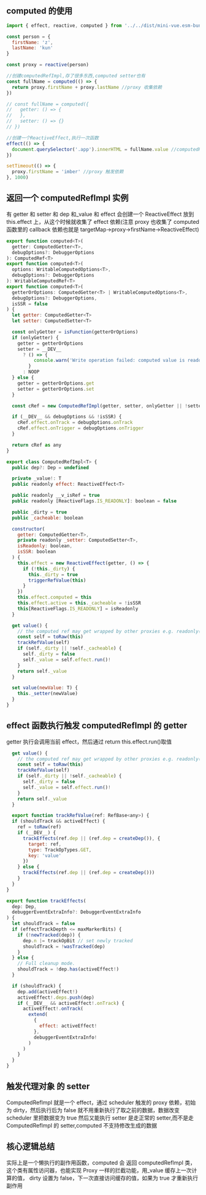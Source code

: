 ## computed 的使用

```js
import { effect, reactive, computed } from '../../dist/mini-vue.esm-bundler.js'

const person = {
  firstName: 'z',
  lastName: 'kun'
}

const proxy = reactive(person)

//创建computedRefImpl,存了很多东西,computed setter也有
const fullName = computed(() => {
  return proxy.firstName + proxy.lastName //proxy 收集依赖
})

// const fullName = computed({
//   getter: () => {
//   },
//   setter: () => {}
// })

//创建一个ReactiveEffect,执行一次函数
effect(() => {
  document.querySelector('.app').innerHTML = fullName.value //computedRefImpl 收集依赖,会执行一次上面的函数拿到值
})

setTimeout(() => {
  proxy.firstName = 'imber' //proxy 触发依赖
}, 1000)
```

## 返回一个 computedRefImpl 实例

有 getter 和 setter 和 dep 和\_value 和 effect
会创建一个 ReactiveEffect 放到 this.effect 上，从这个时候就收集了 effect 依赖(注意 proxy 也收集了 computed 函数里的 callback 依赖也就是 targetMap->proxy->firstName->ReactiveEffect)

```js
export function computed<T>(
  getter: ComputedGetter<T>,
  debugOptions?: DebuggerOptions
): ComputedRef<T>
export function computed<T>(
  options: WritableComputedOptions<T>,
  debugOptions?: DebuggerOptions
): WritableComputedRef<T>
export function computed<T>(
  getterOrOptions: ComputedGetter<T> | WritableComputedOptions<T>,
  debugOptions?: DebuggerOptions,
  isSSR = false
) {
  let getter: ComputedGetter<T>
  let setter: ComputedSetter<T>

  const onlyGetter = isFunction(getterOrOptions)
  if (onlyGetter) {
    getter = getterOrOptions
    setter = __DEV__
      ? () => {
          console.warn('Write operation failed: computed value is readonly')
        }
      : NOOP
  } else {
    getter = getterOrOptions.get
    setter = getterOrOptions.set
  }

  const cRef = new ComputedRefImpl(getter, setter, onlyGetter || !setter, isSSR)

  if (__DEV__ && debugOptions && !isSSR) {
    cRef.effect.onTrack = debugOptions.onTrack
    cRef.effect.onTrigger = debugOptions.onTrigger
  }

  return cRef as any
}

export class ComputedRefImpl<T> {
  public dep?: Dep = undefined

  private _value!: T
  public readonly effect: ReactiveEffect<T>

  public readonly __v_isRef = true
  public readonly [ReactiveFlags.IS_READONLY]: boolean = false

  public _dirty = true
  public _cacheable: boolean

  constructor(
    getter: ComputedGetter<T>,
    private readonly _setter: ComputedSetter<T>,
    isReadonly: boolean,
    isSSR: boolean
  ) {
    this.effect = new ReactiveEffect(getter, () => {
      if (!this._dirty) {
        this._dirty = true
        triggerRefValue(this)
      }
    })
    this.effect.computed = this
    this.effect.active = this._cacheable = !isSSR
    this[ReactiveFlags.IS_READONLY] = isReadonly
  }

  get value() {
    // the computed ref may get wrapped by other proxies e.g. readonly() #3376
    const self = toRaw(this)
    trackRefValue(self)
    if (self._dirty || !self._cacheable) {
      self._dirty = false
      self._value = self.effect.run()!
    }
    return self._value
  }

  set value(newValue: T) {
    this._setter(newValue)
  }
}
```

## effect 函数执行触发 computedRefImpl 的 getter

getter 执行会调用当前 effect，然后通过 return this.effect.run()取值

```js
  get value() {
    // the computed ref may get wrapped by other proxies e.g. readonly() #3376
    const self = toRaw(this)
    trackRefValue(self)
    if (self._dirty || !self._cacheable) {
      self._dirty = false
      self._value = self.effect.run()!
    }
    return self._value
  }

  export function trackRefValue(ref: RefBase<any>) {
  if (shouldTrack && activeEffect) {
    ref = toRaw(ref)
    if (__DEV__) {
      trackEffects(ref.dep || (ref.dep = createDep()), {
        target: ref,
        type: TrackOpTypes.GET,
        key: 'value'
      })
    } else {
      trackEffects(ref.dep || (ref.dep = createDep()))
    }
  }
}

export function trackEffects(
  dep: Dep,
  debuggerEventExtraInfo?: DebuggerEventExtraInfo
) {
  let shouldTrack = false
  if (effectTrackDepth <= maxMarkerBits) {
    if (!newTracked(dep)) {
      dep.n |= trackOpBit // set newly tracked
      shouldTrack = !wasTracked(dep)
    }
  } else {
    // Full cleanup mode.
    shouldTrack = !dep.has(activeEffect!)
  }

  if (shouldTrack) {
    dep.add(activeEffect!)
    activeEffect!.deps.push(dep)
    if (__DEV__ && activeEffect!.onTrack) {
      activeEffect!.onTrack(
        extend(
          {
            effect: activeEffect!
          },
          debuggerEventExtraInfo!
        )
      )
    }
  }
}
```

## 触发代理对象 的 setter

ComputedRefImpl 就是一个 effect，通过 scheduler 触发的 proxy 依赖，初始为 dirty，然后执行后为 false 就不用重新执行了取之前的数据，数据改变 scheduler 里把数据变为 true 然后又能执行
setter 是走正常的 setter,而不是走 ComputedRefImpl 的 setter,computed 不支持修改生成的数据

## 核心逻辑总结

实际上是一个懒执行的副作用函数，computed 会 返回 computedRefImpl 类，这个类有属性访问器，也能实现 Proxy 一样的拦截功能，用\_value 缓存上一次计算的值， dirty 设置为 false，下一次直接访问缓存的值，如果为 true 才重新执行副作用
